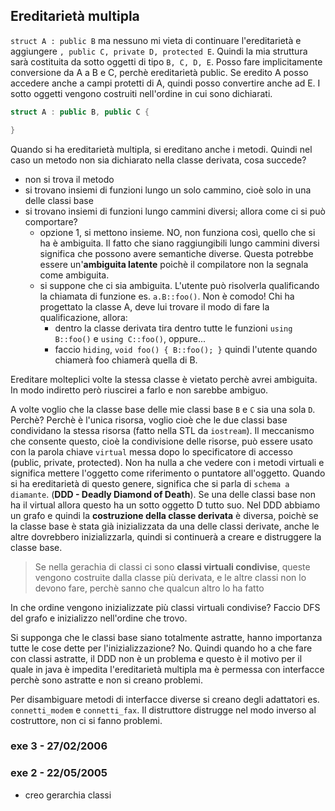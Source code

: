 ## Ereditarietà multipla ##

`struct A : public B` ma nessuno mi vieta di continuare l'ereditarietà e aggiungere `, public C, private D, protected E`. Quindi la mia struttura sarà costituita da sotto oggetti di tipo `B, C, D, E`.
Posso fare implicitamente conversione da A a B e C, perchè ereditarietà public. Se eredito A posso accedere anche a campi protetti di A, quindi posso convertire anche ad E. 
I sotto oggetti vengono costruiti nell'ordine in cui sono dichiarati. 

``` c++
struct A : public B, public C {

}
```
Quando si ha ereditarietà multipla, si ereditano anche i metodi. Quindi nel caso un metodo non sia dichiarato nella classe derivata, cosa succede?
* non si trova il metodo
* si trovano insiemi di funzioni lungo un solo cammino, cioè solo in una delle classi base
* si trovano insiemi di funzioni lungo cammini diversi; allora come ci si può comportare?
  * opzione 1, si mettono insieme. NO, non funziona così, quello che si ha è ambiguita. Il fatto che siano raggiungibili lungo cammini diversi significa che possono avere semantiche diverse. Questa potrebbe essere un'**ambiguita latente** poichè il compilatore non la segnala come ambiguita.
  * si suppone che ci sia ambiguita. L'utente può risolverla qualificando la chiamata di funzione es. `a.B::foo()`. Non è comodo! Chi ha progettato la classe A, deve lui trovare il modo di fare la qualificazione, allora:
	* dentro la classe derivata tira dentro tutte le funzioni `using B::foo()` e `using C::foo()`, oppure...
	* faccio `hiding`, `void foo() { B::foo(); }` quindi l'utente quando chiamerà foo chiamerà quella di B.

Ereditare molteplici volte la stessa classe è vietato perchè avrei ambiguita. In modo indiretto però riuscirei a farlo e non sarebbe ambiguo.

A volte voglio che la classe base delle mie classi base `B` e `C` sia una sola `D`. Perchè? Perchè è l'unica risorsa, voglio cioè che le due classi base condividano la stessa risorsa (fatto nella STL da `iostream`). Il meccanismo che consente questo, cioè la condivisione delle risorse, può essere usato con la parola chiave `virtual` messa dopo lo specificatore di accesso (public, private, protected). Non ha nulla a che vedere con i metodi virtuali e significa mettere l'oggetto come riferimento o puntatore all'oggetto. 
Quando si ha ereditarietà di questo genere, significa che si parla di `schema a diamante`.  (**DDD - Deadly Diamond of Death**).
Se una delle classi base non ha il virtual allora questo ha un sotto oggetto D tutto suo.
Nel DDD abbiamo un grafo e quindi la **costruzione della classe derivata** è diversa, poichè  se la classe base è stata già inizializzata da una delle classi derivate, anche le altre dovrebbero inizializzarla, quindi si continuerà a creare e distruggere la classe base. 
> Se nella gerachia di classi ci sono **classi virtuali condivise**, queste vengono costruite dalla classe più derivata, e le altre classi non lo devono fare, perchè sanno che qualcun altro lo ha fatto

In che ordine vengono inizializzate più classi virtuali condivise? Faccio DFS del grafo e inizializzo nell'ordine che trovo.

Si supponga che le classi base siano totalmente astratte, hanno importanza tutte le cose dette per l'inizializzazione? No.
Quindi quando ho a che fare con classi astratte, il DDD non è un problema e questo è il motivo per il quale in java è impedita l'ereditarietà multipla ma è permessa con interfacce perchè sono astratte e non si creano problemi. 

Per disambiguare metodi di interfacce diverse si creano degli adattatori es. `connetti_modem` e `connetti_fax`.
Il distruttore distrugge nel modo inverso al costruttore, non ci si fanno problemi.

### exe 3 - 27/02/2006 ###


### exe 2 - 22/05/2005 ###
* creo gerarchia classi

